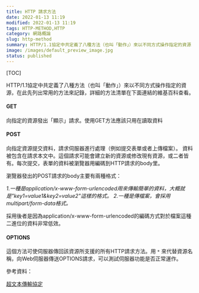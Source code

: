 ```yaml
---
title: HTTP 請求方法
date: 2022-01-13 11:19
modified: 2022-01-13 11:19
tags: HTTP-METHOD,HTTP
category: 網路概論
slug: http-method
summary: HTTP/1.1協定中共定義了八種方法（也叫「動作」）來以不同方式操作指定的資源
image: /images/default_preview_image.jpg
status: published
---
```


[TOC]


HTTP/1.1協定中共定義了八種方法（也叫「動作」）來以不同方式操作指定的資源，在此先列出常用的方法來記錄，詳細的方法清單在下面連結的維基百科查看。

#### GET
向指定的資源發出「顯示」請求。使用GET方法應該只用在讀取資料

#### POST
向指定資源提交資料，請求伺服器進行處理（例如提交表單或者上傳檔案）。
資料被包含在請求本文中。這個請求可能會建立新的資源或修改現有資源，或二者皆有。每次提交，表單的資料被瀏覽器用編碼到HTTP請求的body里。

瀏覽器發出的POST請求的body主要有兩種格式：

*1.一種是application/x-www-form-urlencoded用來傳輸簡單的資料，大概就是"key1=value1&key2=value2"這樣的格式。*
*2.一種是傳檔案，會採用multipart/form-data格式。*

採用後者是因為application/x-www-form-urlencoded的編碼方式對於檔案這種二進位的資料非常低效。

#### OPTIONS
這個方法可使伺服器傳回該資源所支援的所有HTTP請求方法。用  `*` 來代替資源名稱，向Web伺服器傳送OPTIONS請求，可以測試伺服器功能是否正常運作。


參考資料：

[超文本傳輸協定](https://zh.wikipedia.org/wiki/%E8%B6%85%E6%96%87%E6%9C%AC%E4%BC%A0%E8%BE%93%E5%8D%8F%E8%AE%AE)